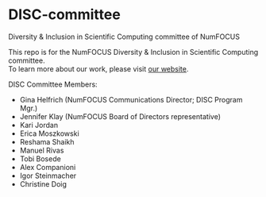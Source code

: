 # DISC-committee
Diversity &amp; Inclusion in Scientific Computing committee of NumFOCUS

This repo is for the NumFOCUS Diversity & Inclusion in Scientific Computing committee.  
To learn more about our work, please visit [our website](http://www.numfocus.org/diversity--inclusion).

DISC Committee Members:
- Gina Helfrich (NumFOCUS Communications Director; DISC Program Mgr.) 
- Jennifer Klay (NumFOCUS Board of Directors representative)
- Kari Jordan
- Erica Moszkowski
- Reshama Shaikh
- Manuel Rivas 
- Tobi Bosede 
- Alex Companioni 
- Igor Steinmacher
- Christine Doig
